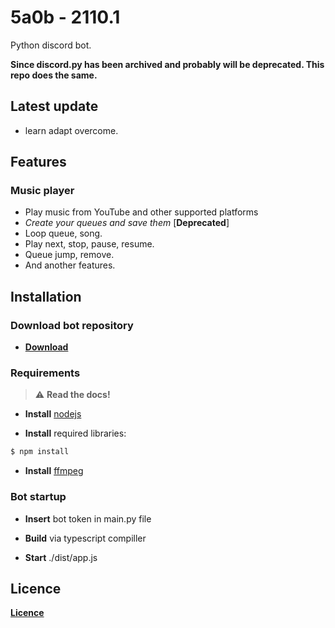 # 5a0b - 2110.1  <soundrewrite>
Python discord bot.
 
**Since discord.py has been archived and probably will be deprecated. This repo does the same.** 

## Latest update

- learn adapt overcome.

## Features

### Music player

- Play music from YouTube and other supported platforms
- *Create your queues and save them* [**Deprecated**]
- Loop queue, song.
- Play next, stop, pause, resume.
- Queue jump, remove.
- And another features.
  
## Installation

### Download bot repository

- **[Download](https://github.com/unknowableshade/5a0b-bot/archive/refs/heads/master.zip)**

### Requirements

> :warning: **Read the docs!**

- **Install** [nodejs](https://nodejs.org/en/download/)

- **Install** required libraries:

```bash
$ npm install
```

- **Install** [ffmpeg](https://www.ffmpeg.org/download.html)

### Bot startup

- **Insert** bot token in main.py file
 
- **Build** via typescript compiller

- **Start** ./dist/app.js

## Licence 

**[Licence](https://github.com/unknowableshade/5a0b-bot/blob/master/LICENSE)**
